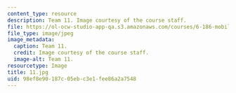 ```yaml
---
content_type: resource
description: Team 11. Image courtesy of the course staff.
file: https://ol-ocw-studio-app-qa.s3.amazonaws.com/courses/6-186-mobile-autonomous-systems-laboratory-january-iap-2005/98ef8e90187c05ebc3e1fee86a2a7548_11.jpg
file_type: image/jpeg
image_metadata:
  caption: Team 11.
  credit: Image courtesy of the course staff.
  image-alt: Team 11.
resourcetype: Image
title: 11.jpg
uid: 98ef8e90-187c-05eb-c3e1-fee86a2a7548
---
```

